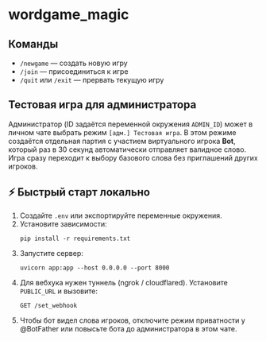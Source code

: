 # wordgame_magic

## Команды

- `/newgame` — создать новую игру
- `/join` — присоединиться к игре
- `/quit` или `/exit` — прервать текущую игру

## Тестовая игра для администратора

Администратор (ID задаётся переменной окружения `ADMIN_ID`) может в личном чате выбрать
режим `[адм.] Тестовая игра`. В этом режиме создаётся отдельная партия с участием
виртуального игрока **Bot**, который раз в 30 секунд автоматически отправляет валидное
слово. Игра сразу переходит к выбору базового слова без приглашений других игроков.

## ⚡ Быстрый старт локально

1. Создайте `.env` или экспортируйте переменные окружения.
2. Установите зависимости:
   ```
   pip install -r requirements.txt
   ```
3. Запустите сервер:
   ```
   uvicorn app:app --host 0.0.0.0 --port 8000
   ```
4. Для вебхука нужен туннель (ngrok / cloudflared).
   Установите `PUBLIC_URL` и вызовите:
   ```
   GET /set_webhook
   ```
5. Чтобы бот видел слова игроков, отключите режим приватности у @BotFather или повысьте бота до администратора в этом чате.
